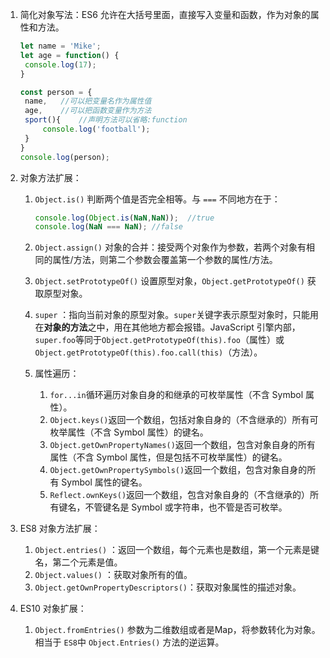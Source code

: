 1. 简化对象写法：ES6 允许在大括号里面，直接写入变量和函数，作为对象的属性和方法。

   ```js
   let name = 'Mike';
   let age = function() {
   	console.log(17);
   }
   
   const person = {
   	name,	//可以把变量名作为属性值
   	age,	//可以把函数变量作为方法
   	sport(){	//声明方法可以省略:function
   		console.log('football');
   	}
   }
   console.log(person);
   ```

2. 对象方法扩展：

   1. `Object.is()` 判断两个值是否完全相等。与 `===` 不同地方在于：

      ```js
      console.log(Object.is(NaN,NaN));	//true
      console.log(NaN === NaN);	//false
      ```

   2. `Object.assign()` 对象的合并：接受两个对象作为参数，若两个对象有相同的属性/方法，则第二个参数会覆盖第一个参数的属性/方法。

   3. `Object.setPrototypeOf()` 设置原型对象，`Object.getPrototypeOf()` 获取原型对象。

   4. `super` ：指向当前对象的原型对象。`super`关键字表示原型对象时，只能用在**对象的方法**之中，用在其他地方都会报错。JavaScript 引擎内部，`super.foo`等同于`Object.getPrototypeOf(this).foo`（属性）或`Object.getPrototypeOf(this).foo.call(this)`（方法）。

   5. 属性遍历：

      1. `for...in`循环遍历对象自身的和继承的可枚举属性（不含 Symbol 属性）。
      2. `Object.keys()`返回一个数组，包括对象自身的（不含继承的）所有可枚举属性（不含 Symbol 属性）的键名。
      3. `Object.getOwnPropertyNames()`返回一个数组，包含对象自身的所有属性（不含 Symbol 属性，但是包括不可枚举属性）的键名。
      4. `Object.getOwnPropertySymbols()`返回一个数组，包含对象自身的所有 Symbol 属性的键名。
      5. `Reflect.ownKeys()`返回一个数组，包含对象自身的（不含继承的）所有键名，不管键名是 Symbol 或字符串，也不管是否可枚举。

3. ES8 对象方法扩展：

   1. `Object.entries()` ：返回一个数组，每个元素也是数组，第一个元素是键名，第二个元素是值。
   2. `Object.values()` ：获取对象所有的值。
   3. `Object.getOwnPropertyDescriptors()`：获取对象属性的描述对象。

4. ES10 对象扩展：

   1. `Object.fromEntries()` 参数为二维数组或者是Map，将参数转化为对象。相当于 `ES8`中 `Object.Entries()` 方法的逆运算。